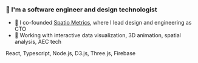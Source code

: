 ### 👋  I'm a software engineer and design technologist 

- 🔭 I co-founded [Spatio Metrics](http://www.spatiometrics.com), where I lead design and engineering as CTO
- 🧪 Working with interactive data visualization, 3D animation, spatial analysis, AEC tech

React, Typescript, Node.js, D3.js, Three.js, Firebase



<!--
**jperaino/jperaino** is a ✨ _special_ ✨ repository because its `README.md` (this file) appears on your GitHub profile.

Here are some ideas to get you started:

- 🔭 I’m currently working on ...
- 🌱 I’m currently learning ...
- 👯 I’m looking to collaborate on ...
- 🤔 I’m looking for help with ...
- 💬 Ask me about ...
- 📫 How to reach me: ...
- 😄 Pronouns: ...
- ⚡ Fun fact: ...
-->
